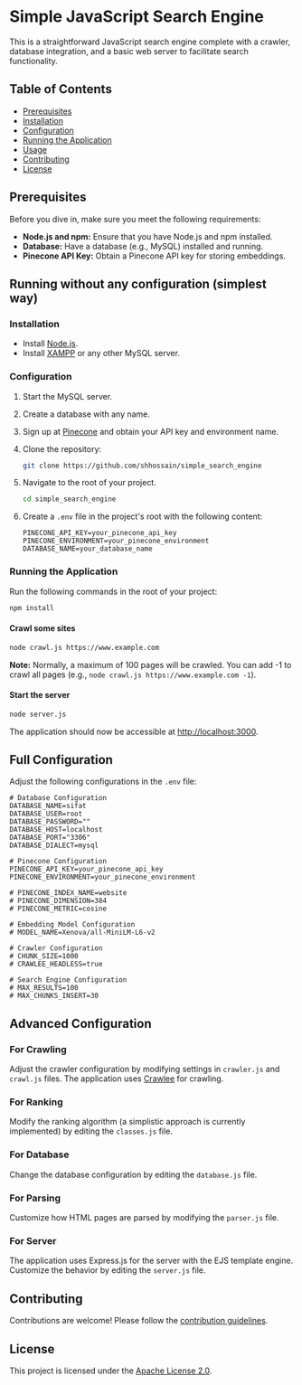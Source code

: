 # Simple JavaScript Search Engine

This is a straightforward JavaScript search engine complete with a crawler, database integration, and a basic web server to facilitate search functionality.

## Table of Contents

- [Prerequisites](#prerequisites)
- [Installation](#installation)
- [Configuration](#configuration)
- [Running the Application](#running-the-application)
- [Usage](#usage)
- [Contributing](#contributing)
- [License](#license)

## Prerequisites

Before you dive in, make sure you meet the following requirements:

- **Node.js and npm:** Ensure that you have Node.js and npm installed.
- **Database:** Have a database (e.g., MySQL) installed and running.
- **Pinecone API Key:** Obtain a Pinecone API key for storing embeddings.

## Running without any configuration (simplest way)

### Installation

- Install [Node.js](https://nodejs.org/en/download/).
- Install [XAMPP](https://www.apachefriends.org/download.html) or any other MySQL server.

### Configuration

1. Start the MySQL server.
2. Create a database with any name.
3. Sign up at [Pinecone](https://www.pinecone.io/) and obtain your API key and environment name.
4. Clone the repository:

   ```bash
   git clone https://github.com/shhossain/simple_search_engine
   ```

5. Navigate to the root of your project.

   ```bash
   cd simple_search_engine
   ```

6. Create a `.env` file in the project's root with the following content:

   ```dotenv
   PINECONE_API_KEY=your_pinecone_api_key
   PINECONE_ENVIRONMENT=your_pinecone_environment
   DATABASE_NAME=your_database_name
   ```

### Running the Application

Run the following commands in the root of your project:

```bash
npm install
```

#### Crawl some sites

```bash
node crawl.js https://www.example.com
```

**Note:** Normally, a maximum of 100 pages will be crawled. You can add -1 to crawl all pages (e.g., `node crawl.js https://www.example.com -1`).

#### Start the server

```bash
node server.js
```

The application should now be accessible at [http://localhost:3000](http://localhost:3000).

## Full Configuration

Adjust the following configurations in the `.env` file:

```dotenv
# Database Configuration
DATABASE_NAME=sifat
DATABASE_USER=root
DATABASE_PASSWORD=""
DATABASE_HOST=localhost
DATABASE_PORT="3306"
DATABASE_DIALECT=mysql

# Pinecone Configuration
PINECONE_API_KEY=your_pinecone_api_key
PINECONE_ENVIRONMENT=your_pinecone_environment

# PINECONE_INDEX_NAME=website
# PINECONE_DIMENSION=384
# PINECONE_METRIC=cosine

# Embedding Model Configuration
# MODEL_NAME=Xenova/all-MiniLM-L6-v2

# Crawler Configuration
# CHUNK_SIZE=1000
# CRAWLEE_HEADLESS=true

# Search Engine Configuration
# MAX_RESULTS=100
# MAX_CHUNKS_INSERT=30
```

## Advanced Configuration

### For Crawling

Adjust the crawler configuration by modifying settings in `crawler.js` and `crawl.js` files. The application uses [Crawlee](https://crawlee.dev/) for crawling.

### For Ranking

Modify the ranking algorithm (a simplistic approach is currently implemented) by editing the `classes.js` file.

### For Database

Change the database configuration by editing the `database.js` file.

### For Parsing

Customize how HTML pages are parsed by modifying the `parser.js` file.

### For Server

The application uses Express.js for the server with the EJS template engine. Customize the behavior by editing the `server.js` file.

## Contributing

Contributions are welcome! Please follow the [contribution guidelines](CONTRIBUTING.md).

## License

This project is licensed under the [Apache License 2.0](LICENSE).
